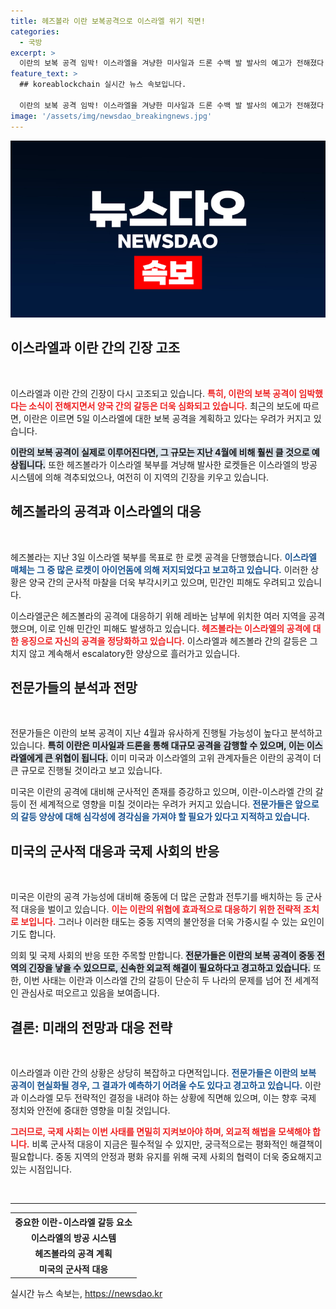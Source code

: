 ```yaml
---
title: 헤즈볼라 이란 보복공격으로 이스라엘 위기 직면!
categories:
  - 국방
excerpt: >
  이란의 보복 공격 임박! 이스라엘을 겨냥한 미사일과 드론 수백 발 발사의 예고가 전해졌다. 헤즈볼라의 격렬한 반응과 함께 중동 긴장이 고조되는 가운데, 양측의 충돌이 불가피한 상황으로 판단된다. 클릭하여 더 많은 정보를 확인하세요!
feature_text: >
  ## koreablockchain 실시간 뉴스 속보입니다.

  이란의 보복 공격 임박! 이스라엘을 겨냥한 미사일과 드론 수백 발 발사의 예고가 전해졌다. 헤즈볼라의 격렬한 반응과 함께 중동 긴장이 고조되는 가운데, 양측의 충돌이 불가피한 상황으로 판단된다. 클릭하여 더 많은 정보를 확인하세요!
image: '/assets/img/newsdao_breakingnews.jpg'
---
```


<p><img src="/assets/img/newsdao_breakingnews.jpg" alt="koreablockchain 속보" /></p>

<h2 data-ke-size="size26">이스라엘과 이란 간의 긴장 고조</h2>

<p data-ke-size="size16">&nbsp;</p>

<p>이스라엘과 이란 간의 긴장이 다시 고조되고 있습니다. <b><span style="color: #ee2323;">특히, 이란의 보복 공격이 임박했다는 소식이 전해지면서 양국 간의 갈등은 더욱 심화되고 있습니다.</span></b> 최근의 보도에 따르면, 이란은 이르면 5일 이스라엘에 대한 보복 공격을 계획하고 있다는 우려가 커지고 있습니다.</p>

<p><b><span style="background-color: #21538527;">이란의 보복 공격이 실제로 이루어진다면, 그 규모는 지난 4월에 비해 훨씬 클 것으로 예상됩니다.</span></b> 또한 헤즈볼라가 이스라엘 북부를 겨냥해 발사한 로켓들은 이스라엘의 방공 시스템에 의해 격추되었으나, 여전히 이 지역의 긴장을 키우고 있습니다.</p>

<h2 data-ke-size="size26">헤즈볼라의 공격과 이스라엘의 대응</h2>

<p data-ke-size="size16">&nbsp;</p>

<p>헤즈볼라는 지난 3일 이스라엘 북부를 목표로 한 로켓 공격을 단행했습니다. <b><span style="color: #1a5490;">이스라엘 매체는 그 중 많은 로켓이 아이언돔에 의해 저지되었다고 보고하고 있습니다.</span></b> 이러한 상황은 양국 간의 군사적 마찰을 더욱 부각시키고 있으며, 민간인 피해도 우려되고 있습니다.</p>

<p>이스라엘군은 헤즈볼라의 공격에 대응하기 위해 레바논 남부에 위치한 여러 지역을 공격했으며, 이로 인해 민간인 피해도 발생하고 있습니다. <b><span style="color: #ee2323;">헤즈볼라는 이스라엘의 공격에 대한 응징으로 자신의 공격을 정당화하고 있습니다.</span></b> 이스라엘과 헤즈볼라 간의 갈등은 그치지 않고 계속해서 escalatory한 양상으로 흘러가고 있습니다.</p>

<h2 data-ke-size="size26">전문가들의 분석과 전망</h2>

<p data-ke-size="size16">&nbsp;</p>

<p>전문가들은 이란의 보복 공격이 지난 4월과 유사하게 진행될 가능성이 높다고 분석하고 있습니다. <b><span style="background-color: #21538527;">특히 이란은 미사일과 드론을 통해 대규모 공격을 감행할 수 있으며, 이는 이스라엘에게 큰 위협이 됩니다.</span></b> 이미 미국과 이스라엘의 고위 관계자들은 이란의 공격이 더 큰 규모로 진행될 것이라고 보고 있습니다.</p>

<p>미국은 이란의 공격에 대비해 군사적인 존재를 증강하고 있으며, 이란-이스라엘 간의 갈등이 전 세계적으로 영향을 미칠 것이라는 우려가 커지고 있습니다. <b><span style="color: #1a5490;">전문가들은 앞으로의 갈등 양상에 대해 심각성에 경각심을 가져야 할 필요가 있다고 지적하고 있습니다.</span></b></p>

<h2 data-ke-size="size26">미국의 군사적 대응과 국제 사회의 반응</h2>

<p data-ke-size="size16">&nbsp;</p>

<p>미국은 이란의 공격 가능성에 대비해 중동에 더 많은 군함과 전투기를 배치하는 등 군사적 대응을 벌이고 있습니다. <b><span style="color: #ee2323;">이는 이란의 위협에 효과적으로 대응하기 위한 전략적 조치로 보입니다.</span></b> 그러나 이러한 태도는 중동 지역의 불안정을 더욱 가중시킬 수 있는 요인이기도 합니다.</p>

<p>의회 및 국제 사회의 반응 또한 주목할 만합니다. <b><span style="background-color: #21538527;">전문가들은 이란의 보복 공격이 중동 전역의 긴장을 낳을 수 있으므로, 신속한 외교적 해결이 필요하다고 경고하고 있습니다.</span></b> 또한, 이번 사태는 이란과 이스라엘 간의 갈등이 단순히 두 나라의 문제를 넘어 전 세계적인 관심사로 떠오르고 있음을 보여줍니다.</p>

<h2 data-ke-size="size26">결론: 미래의 전망과 대응 전략</h2>

<p data-ke-size="size16">&nbsp;</p>

<p>이스라엘과 이란 간의 상황은 상당히 복잡하고 다면적입니다. <b><span style="color: #1a5490;">전문가들은 이란의 보복 공격이 현실화될 경우, 그 결과가 예측하기 어려울 수도 있다고 경고하고 있습니다.</span></b> 이란과 이스라엘 모두 전략적인 결정을 내려야 하는 상황에 직면해 있으며, 이는 향후 국제 정치와 안전에 중대한 영향을 미칠 것입니다.</p>

<p><b><span style="color: #ee2323;">그러므로, 국제 사회는 이번 사태를 면밀히 지켜보아야 하며, 외교적 해법을 모색해야 합니다.</span></b> 비록 군사적 대응이 지금은 필수적일 수 있지만, 궁극적으로는 평화적인 해결책이 필요합니다. 중동 지역의 안정과 평화 유지를 위해 국제 사회의 협력이 더욱 중요해지고 있는 시점입니다. </p>

<p data-ke-size="size16">&nbsp;</p>

<hr>

<table style="width: 100%;">
    <tr>
        <th style="text-align: center;">중요한 이란-이스라엘 갈등 요소</th>
    </tr>
    <tr>
        <td style="text-align: center; height: 17px;"><b>이스라엘의 방공 시스템</b></td>
    </tr>
    <tr>
        <td style="text-align: center; height: 17px;"><b>헤즈볼라의 공격 계획</b></td>
    </tr>
    <tr>
        <td style="text-align: center; height: 17px;"><b>미국의 군사적 대응</b></td>
    </tr>
</table>
실시간 뉴스 속보는, <a href="https://newsdao.kr" rel="dofollow">https://newsdao.kr</a>


